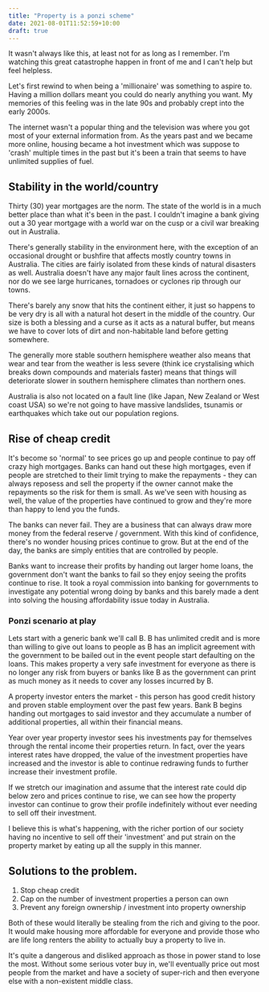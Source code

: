 ```yaml
---
title: "Property is a ponzi scheme"
date: 2021-08-01T11:52:59+10:00
draft: true
---
```


It wasn't always like this, at least not for as long as I remember. I'm
watching this great catastrophe happen in front of me and I can't help but
feel helpless.

Let's first rewind to when being a 'millionaire' was something to aspire to.
Having a million dollars meant you could do nearly anything you want. My
memories of this feeling was in the late 90s and probably crept into the
early 2000s.

The internet wasn't a popular thing and the television was where you got most
of your external information from. As the years past and we became more online,
housing became a hot investment which was suppose to 'crash' multiple times in
the past but it's been a train that seems to have unlimited supplies of fuel.

## Stability in the world/country

Thirty (30) year mortgages are the norm. The state of the world is in a much
better place than what it's been in the past. I couldn't imagine a bank giving
out a 30 year mortgage with a world war on the cusp or a civil war breaking out
in Australia.

There's generally stability in the environment here, with the exception of an
occasional drought or bushfire that affects mostly country towns in Australia.
The cities are fairly isolated from these kinds of natural disasters as well.
Australia doesn't have any major fault lines across the continent, nor do we
see large hurricanes, tornadoes or cyclones rip through our towns.

There's barely any snow that hits the continent either, it just so happens to
be very dry is all with a natural hot desert in the middle of the country. Our
size is both a blessing and a curse as it acts as a natural buffer, but means
we have to cover lots of dirt and non-habitable land before getting somewhere.

The generally more stable southern hemisphere weather also means that wear and
tear from the weather is less severe (think ice crystalising which breaks down
compounds and materials faster) means that things will deteriorate slower in
southern hemisphere climates than northern ones.

Australia is also not located on a fault line (like Japan, New Zealand or West
coast USA) so we're not going to have massive landslides, tsunamis or
earthquakes which take out our population regions.

## Rise of cheap credit

It's become so 'normal' to see prices go up and people continue to pay off
crazy high mortgages. Banks can hand out these high mortgages, even if people
are stretched to their limit trying to make the repayments - they can always
reposess and sell the property if the owner cannot make the repayments so the
risk for them is small. As we've seen with housing as well, the value of the
properties have continued to grow and they're more than happy to lend you
the funds.

The banks can never fail. They are a business that can always draw more money
from the federal reserve / government. With this kind of confidence, there's
no wonder housing prices continue to grow. But at the end of the day, the banks
are simply entities that are controlled by people.

Banks want to increase their profits by handing out larger home loans, the
government don't want the banks to fail so they enjoy seeing the profits
continue to rise. It took a royal commission into banking for governments to
investigate any potential wrong doing by banks and this barely made a dent into
solving the housing affordability issue today in Australia.

### Ponzi scenario at play

Lets start with a generic bank we'll call B. B has unlimited credit and
is more than willing to give out loans to people as B has an implicit agreement
with the government to be bailed out in the event people start defaulting on
the loans. This makes property a very safe investment for everyone as there is
no longer any risk from buyers or banks like B as the government can print as
much money as it needs to cover any losses incurred by B.

A property investor enters the market - this person has good credit history and
proven stable employment over the past few years. Bank B begins handing out
mortgages to said investor and they accumulate a number of additional
properties, all within their financial means.

Year over year property investor sees his investments pay for themselves
through the rental income their properties return. In fact, over the years
interest rates have dropped, the value of the investment properties have
increased and the investor is able to continue redrawing funds to further
increase their investment profile.

If we stretch our imagination and assume that the interest rate could dip below
zero and prices continue to rise, we can see how the property investor can
continue to grow their profile indefinitely without ever needing to sell off
their investment.

I believe this is what's happening, with the richer portion of our society
having no incentive to sell off their 'investment' and put strain on the
property market by eating up all the supply in this manner.

## Solutions to the problem.

1. Stop cheap credit
2. Cap on the number of investment properties a person can own
3. Prevent any foreign ownership / investment into property ownership

Both of these would literally be stealing from the rich and giving to the poor.
It would make housing more affordable for everyone and provide those who are
life long renters the ability to actually buy a property to live in.

It's quite a dangerous and disliked approach as those in power stand to lose
the most. Without some serious voter buy in, we'll eventually price out most
people from the market and have a society of super-rich and then everyone else
with a non-existent middle class.